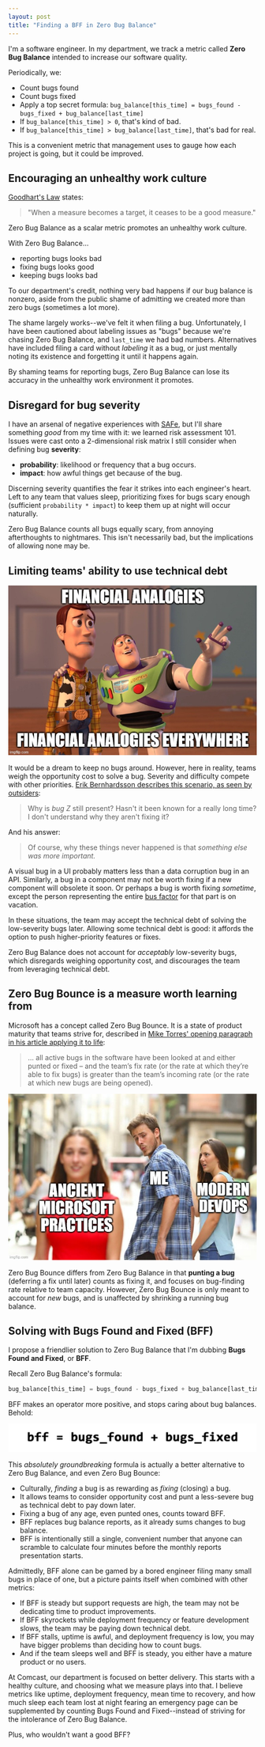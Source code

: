 ```yaml
---
layout: post
title: "Finding a BFF in Zero Bug Balance"
---
```


I'm a software engineer. In my department, we track a metric called **Zero Bug Balance** intended to increase our software quality.

Periodically, we:

* Count bugs found
* Count bugs fixed
* Apply a top secret formula: `bug_balance[this_time] = bugs_found - bugs_fixed + bug_balance[last_time]`
* If `bug_balance[this_time] > 0`, that's kind of bad.
* If `bug_balance[this_time] > bug_balance[last_time]`, that's bad for real.

This is a convenient metric that management uses to gauge how each project is going, but it could be improved.

## Encouraging an unhealthy work culture

[Goodhart's Law](https://en.wikipedia.org/wiki/Goodhart%27s_law) states:

> "When a measure becomes a target, it ceases to be a good measure."

Zero Bug Balance as a scalar metric promotes an unhealthy work culture.

With Zero Bug Balance...
* reporting bugs looks bad
* fixing bugs looks good
* keeping bugs looks bad

To our department's credit, nothing very bad happens if our bug balance is nonzero, aside from the public shame of admitting we created more than zero bugs (sometimes a lot more).

The shame largely works--we've felt it when filing a bug. Unfortunately, I have been cautioned about labeling issues as "bugs" because we're chasing Zero Bug Balance, and `last_time` we had bad numbers. Alternatives have included filing a card without _labeling_ it as a bug, or just mentally noting its existence and forgetting it until it happens again.

By shaming teams for reporting bugs, Zero Bug Balance can lose its accuracy in the unhealthy work environment it promotes.

## Disregard for bug severity

I have an arsenal of negative experiences with  [SAFe](https://en.wikipedia.org/wiki/Scaled_agile_framework), but I'll share something _good_ from my time with it: we learned risk assessment 101. Issues were cast onto a 2-dimensional risk matrix I still consider when defining bug **severity**:

* **probability**: likelihood or frequency that a bug occurs.
* **impact**: how awful things get because of the bug.

Discerning severity quantifies the fear it strikes into each engineer's heart. Left to any team that values sleep, prioritizing fixes for bugs scary enough (sufficient `probability * impact`) to keep them up at night will occur naturally.

Zero Bug Balance counts all bugs equally scary, from annoying afterthoughts to nightmares. This isn't necessarily bad, but the implications of allowing none may be.

## Limiting teams' ability to use technical debt

![Financial analogies, financial analogies everywhere](/assets/bff-financial-analogies.jpg)

It would be a dream to keep no bugs around. However, here in reality, teams weigh the opportunity cost to solve a bug. Severity and difficulty compete with other priorities. [Erik Bernhardsson describes this scenario, as seen by outsiders](https://erikbern.com/2020/03/10/never-attribute-to-stupidity-that-which-is-adequately-explained-by-opportunity-cost.html):

> Why is _bug Z_ still present? Hasn't it been known for a really long time? I don't understand why they aren't fixing it?

And his answer:

> Of course, why these things never happened is that _something else was more important._

A visual bug in a UI probably matters less than a data corruption bug in an API. Similarly, a bug in a component may not be worth fixing if a new component will obsolete it soon. Or perhaps a bug is worth fixing _sometime_, except the person representing the entire [bus factor](https://en.wikipedia.org/wiki/Bus_factor) for that part is on vacation.

In these situations, the team may accept the technical debt of solving the low-severity bugs later. Allowing some technical debt is good: it affords the option to push higher-priority features or fixes.

Zero Bug Balance does not account for _acceptably_ low-severity bugs, which disregards weighing opportunity cost, and discourages the team from leveraging technical debt.

## Zero Bug Bounce is a measure worth learning from

Microsoft has a concept called Zero Bug Bounce. It is a state of product maturity that teams strive for, described in [Mike Torres' opening paragraph in his article applying it to life](http://www.refocuser.com/2009/04/bouncing-at-zero-zbb-in-life/):

> ... all active bugs in the software have been looked at and either punted or fixed – and the team’s fix rate (or the rate at which they’re able to fix bugs) is greater than the team’s incoming rate (or the rate at which new bugs are being opened).

![me attracted to ancient Microsoft](/assets/bff-ooh-its-ms-from-1999.jpg)

Zero Bug Bounce differs from Zero Bug Balance in that **punting a bug** (deferring a fix until later) counts as fixing it, and focuses on bug-finding rate relative to team capacity. However, Zero Bug Bounce is only meant to account for _new_ bugs, and is unaffected by shrinking a running bug balance.

## Solving with Bugs Found and Fixed (BFF)

I propose a friendlier solution to Zero Bug Balance that I'm dubbing **Bugs Found and Fixed**, or **BFF**.

Recall Zero Bug Balance's formula:

```python
bug_balance[this_time] = bugs_found - bugs_fixed + bug_balance[last_time]
```

BFF makes an operator more positive, and stops caring about bug balances. Behold:

![bff = bugs_found + bugs_fixed](/assets/bff.png)

This _absolutely groundbreaking_ formula is actually a better alternative to Zero Bug Balance, and even Zero Bug Bounce:

* Culturally, _finding_ a bug is as rewarding as _fixing_ (closing) a bug.
* It allows teams to consider opportunity cost and punt a less-severe bug as technical debt to pay down later.
* Fixing a bug of any age, even punted ones, counts toward BFF.
* BFF replaces bug balance reports, as it already sums changes to bug balance.
* BFF is intentionally still a single, convenient number that anyone can scramble to calculate four minutes before the monthly reports presentation starts.

Admittedly, BFF alone can be gamed by a bored engineer filing many small bugs in place of one, but a picture paints itself when combined with other metrics:

* If BFF is steady but support requests are high, the team may not be dedicating time to product improvements.
* If BFF skyrockets while deployment frequency or feature development slows, the team may be paying down technical debt.
* If BFF stalls, uptime is awful, and deployment frequency is low, you may have bigger problems than deciding how to count bugs.
* And if the team sleeps well and BFF is steady, you either have a mature product or no users.

At Comcast, our department is focused on better delivery. This starts with a healthy culture, and choosing what we measure plays into that. I believe metrics like uptime, deployment frequency, mean time to recovery, and how much sleep each team lost at night fearing an emergency page can be supplemented by counting Bugs Found and Fixed--instead of striving for the intolerance of Zero Bug Balance.

Plus, who wouldn't want a good BFF?
